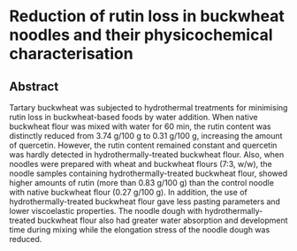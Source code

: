 # Reduction of rutin loss in buckwheat noodles and their physicochemical characterisation

## Abstract

Tartary buckwheat was subjected to hydrothermal treatments for minimising rutin loss in buckwheat-based foods by water addition. When native buckwheat flour was mixed with water for 60 min, the rutin content was distinctly reduced from 3.74 g/100 g to 0.31 g/100 g, increasing the amount of quercetin. However, the rutin content remained constant and quercetin was hardly detected in hydrothermally-treated buckwheat flour. Also, when noodles were prepared with wheat and buckwheat flours (7:3, w/w), the noodle samples containing hydrothermally-treated buckwheat flour, showed higher amounts of rutin (more than 0.83 g/100 g) than the control noodle with native buckwheat flour (0.27 g/100 g). In addition, the use of hydrothermally-treated buckwheat flour gave less pasting parameters and lower viscoelastic properties. The noodle dough with hydrothermally-treated buckwheat flour also had greater water absorption and development time during mixing while the elongation stress of the noodle dough was reduced.